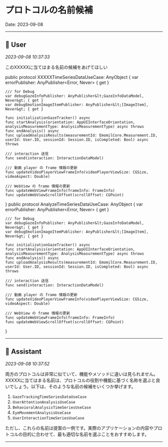 # プロトコルの名前候補

Date: 2023-09-08

---

## 👤 User
*2023-09-08 10:37:33*

このXXXXXに当てはまる名前の候補をあげてほしい

public protocol XXXXXTimeSeriesDataUseCase: AnyObject {
    var errorPublisher: AnyPublisher&lt;Error, Never&gt; { get }

    /// for Debug
    var debugGazeInfoPublisher: AnyPublisher&lt;GazeInfoDataModel, Never&gt; { get }
    var debugEmotionImageItemPublisher: AnyPublisher&lt;[ImageItem], Never&gt; { get }

    func initializationGazeTracker() async
    func startAnalysis(orientation: AppUIInterfaceOrientation, analysisMeasurementType: AnalysisMeasurementType) async throws
    func endAnalysis() async
    func uploadAnalysisResults(measurementId: EmomilCore.Measurement.ID, userId: User.ID, sessionId: Session.ID, isCompleted: Bool) async throws

    /// interaction 送信
    func send(interaction: InteractionDataModel)

    /// 動画 player の frame 情報の更新
    func updateVideoPlayerViewFrameInfo(videoPlayerViewSize: CGSize, videoAspect: Double)

    /// WebView の frame 情報の更新
    func updateWebViewFrameInfo(frameInfo: FrameInfo)
    func updateWebViewScrollOffset(scrollOffset: CGPoint)
}
public protocol AnalyzeTimeSeriesDataUseCase: AnyObject {
    var errorPublisher: AnyPublisher&lt;Error, Never&gt; { get }

    /// for Debug
    var debugGazeInfoPublisher: AnyPublisher&lt;GazeInfoDataModel, Never&gt; { get }
    var debugEmotionImageItemPublisher: AnyPublisher&lt;[ImageItem], Never&gt; { get }

    func initializationGazeTracker() async
    func startAnalysis(orientation: AppUIInterfaceOrientation, analysisMeasurementType: AnalysisMeasurementType) async throws
    func endAnalysis() async
    func uploadAnalysisResults(measurementId: EmomilCore.Measurement.ID, userId: User.ID, sessionId: Session.ID, isCompleted: Bool) async throws

    /// interaction 送信
    func send(interaction: InteractionDataModel)

    /// 動画 player の frame 情報の更新
    func updateVideoPlayerViewFrameInfo(videoPlayerViewSize: CGSize, videoAspect: Double)

    /// WebView の frame 情報の更新
    func updateWebViewFrameInfo(frameInfo: FrameInfo)
    func updateWebViewScrollOffset(scrollOffset: CGPoint)
}

---

## 🤖 Assistant
*2023-09-08 10:37:52*

両方のプロトコルは非常に似ていて、機能やメソッドに違いは見られません。XXXXXに当てはまる名前は、プロトコルの役割や機能に基づく名称を選ぶと良いでしょう。以下は、そのような名前の候補をいくつか挙げます。

1. `GazeTrackingTimeSeriesDataUseCase`
2. `UserAttentionAnalysisUseCase`
3. `BehavioralAnalysisTimeSeriesUseCase`
4. `EyeMovementAnalysisUseCase`
5. `UserInteractionTimeSeriesUseCase`

ただし、これらの名前は提案の一例です。実際のアプリケーションの内容やプロトコルの目的に合わせて、最も適切な名前を選ぶことをおすすめします。

---
